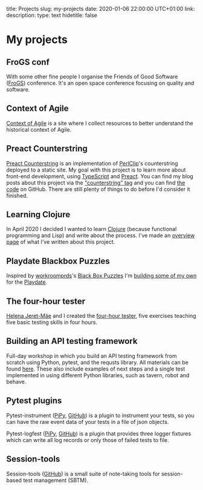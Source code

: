 title: Projects
slug: my-projects
date: 2020-01-06 22:00:00 UTC+01:00
link: 
description: 
type: text
hidetitle: false


# My projects

<div markdown="1">

## FroGS conf
With some other fine people I organise the Friends of Good Software ([FroGS](https://frogsconf.nl/)) conference. It's an open space conference focusing on quality and software.

<div style='margin-bottom: 1.8rem' markdown="1"></div>

## Context of Agile
[Context of Agile](https://context-of-agile.org/) is a site where I collect resources to better understand the historical context of Agile.

<div style='margin-bottom: 1.8rem' markdown="1"></div>

## Preact Counterstring
[Preact Counterstring](https://smallsheds.garden/counterstring/) is an implementation of [PerlClip](https://www.satisfice.com/blog/archives/22)'s counterstring deployed to a static site. My goal with this project is to learn more about front-end development, using [TypeScript](https://www.typescriptlang.org/) and [Preact](https://preactjs.com/). You can find my blog posts about this project via the ["counterstring" tag](link://category/counterstring) and you can find [the code](https://github.com/j19sch/counterstring/) on GitHub. There are still plenty of things to do before I'd consider it finished.

<div style='margin-bottom: 1.8rem' markdown="1"></div>

## Learning Clojure
In April 2020 I decided I wanted to learn [Clojure](https://clojure.org/) (because functional programming and Lisp) and write about the process. I've made an [overview page](/my-projects/learning-clojure) of what I've written about this project.

<div style='margin-bottom: 1.8rem' markdown="1"></div>

## Playdate Blackbox Puzzles
Inspired by [workroomprds](https://www.workroom-productions.com/)'s [Black Box Puzzles](http://blackboxpuzzles.workroomprds.com/) I'm [building some of my own](https://github.com/j19sch/playdate-blackbox-puzzles) for the [Playdate](https://play.date/).

<div style='margin-bottom: 1.8rem' markdown="1"></div>

## The four-hour tester
[Helena Jeret-Mäe](https://www.linkedin.com/in/helena-jeret-m%C3%A4e-643b4339/) and I created the [four-hour tester](https://smallsheds.garden/fourhourtester/), five exercises teaching five basic testing skills in four hours.

<div style='margin-bottom: 1.8rem' markdown="1"></div>

## Building an API testing framework

Full-day workshop in which you build an API testing framework from scratch using Python, pytest, and the requsts library. All materials can be found
[here](https://github.com/j19sch/building-an-api-testing-framework). These also include examples of next steps and a single test implemented
in using different Python libraries, such as tavern, robot and behave.

<div style='margin-bottom: 1.8rem' markdown="1"></div>

## Pytest plugins

Pytest-instrument ([PiPy](https://pypi.org/project/pytest-instrument/), [GitHub](https://github.com/j19sch/pytest-instrument)) is a plugin to instrument your tests, so you can have the raw event data of your tests in a file of json objects.

Pytest-logfest ([PiPy](https://pypi.org/project/pytest-logfest/), [GitHub](https://github.com/j19sch/pytest-logfest)) is a plugin that provides three logger fixtures which can write all log records or only those of failed tests to file.

<div style='margin-bottom: 1.8rem' markdown="1"></div>

## Session-tools
Session-tools ([GitHub](https://github.com/j19sch/session-tools)) is a small suite of note-taking tools for session-based test management (SBTM).

</div>